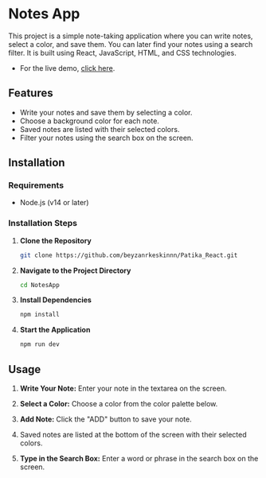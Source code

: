 # Notes App

This project is a simple note-taking application where you can write notes, select a color, and save them. You can later find your notes using a search filter. It is built using React, JavaScript, HTML, and CSS technologies.

- For the live demo, [click here](https://notes-app-hazel-psi.vercel.app/).

## Features

- Write your notes and save them by selecting a color.
- Choose a background color for each note.
- Saved notes are listed with their selected colors.
- Filter your notes using the search box on the screen.

## Installation

### Requirements

- Node.js (v14 or later)

### Installation Steps

1. **Clone the Repository**

   ```bash
   git clone https://github.com/beyzanrkeskinnn/Patika_React.git
   ```

2. **Navigate to the Project Directory**

   ```bash
   cd NotesApp
   ```

3. **Install Dependencies**

   ```bash
   npm install
   ```

4. **Start the Application**

   ```bash
   npm run dev
   ```

## Usage

1. **Write Your Note:** Enter your note in the textarea on the screen.
2. **Select a Color:** Choose a color from the color palette below.
3. **Add Note:** Click the "ADD" button to save your note.

4. Saved notes are listed at the bottom of the screen with their selected colors.

5. **Type in the Search Box:** Enter a word or phrase in the search box on the screen.
